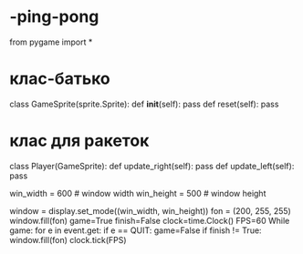 # -ping-pong
from pygame import *
# клас-батько
class GameSprite(sprite.Sprite):
    def __init__(self):
        pass
    def reset(self):
        pass
# клас для ракеток
class Player(GameSprite):
    def update_right(self):
        pass
    def update_left(self):
        pass
    
win_width = 600  # window width
win_height = 500 # window height

window = display.set_mode((win_width, win_height))
fon = (200, 255, 255)
window.fill(fon)
game=True
finish=False
clock=time.Clock()
FPS=60
While game:
    for e in event.get:
        if e == QUIT:
            game=False
    if finish != True:
        window.fill(fon)
    clock.tick(FPS)

